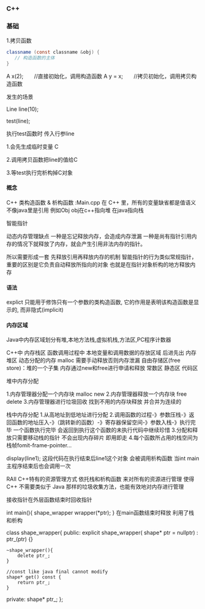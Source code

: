 ### C++

### 基础

1.拷贝函数

```java
classname (const classname &obj) {
   // 构造函数的主体
}
```

A x(2);　　//直接初始化，调用构造函数
A y = x;　　//拷贝初始化，调用拷贝构造函数


发生的场景

Line line(10);

test(line);

执行test函数时 传入行参line

1.会先生成临时变量 C

2.调用拷贝函数把line的值给C

3.等test执行完析构掉C对象






#### 概念

C++ 类构造函数 & 析构函数 :Main.cpp
在 C++ 里，所有的变量缺省都是值语义 不像java里是引用 例如Obj obj在c++指向堆 在java指向栈


智能指针

动态内存管理缺点
一种是忘记释放内存，会造成内存泄漏
一种是尚有指针引用内存的情况下就释放了内存，就会产生引用非法内存的指针。

所以需要形成一套 先释放引用再释放内存的机制
智能指针的行为类似常规指针，重要的区别是它负责自动释放所指向的对象
也就是在指针对象析构的地方释放内存


#### 语法
explict 只能用于修饰只有一个参数的类构造函数, 它的作用是表明该构造函数是显示的, 而非隐式(implicit)


#### 内存区域

Java中内存区域划分有堆,本地方法栈,虚拟机栈,方法区,PC程序计数器

C++中
内存栈区
函数调用过程中 本地变量和调用数据的存放区域 后进先出
内存堆区
动态分配的内存 malloc 需要手动释放否则内存泄漏
自由存储区(free store)：堆的一个子集 内存通过new和free进行申请和释放
常数区
静态区
代码区


堆中内存分配

1.内存管理器分配一个内存块 malloc new
2.内存管理器释放一个内存块 free  delete
3.内存管理器进行垃圾回收 找到不用的内存块释放 并合并为连续的



栈中内存分配
1.从高地址到低地址进行分配
2.调用函数的过程-》参数压栈-》返回函数的地址压入-》（跳转新的函数）-》寄存器保留空间-》参数入栈-》执行完毕
一个函数执行完毕 会返回到执行这个函数的未执行代码中继续珍惜
3.分配和释放只需要移动栈的指针 不会出现内存碎片 即用即走
4.每个函数所占用的栈空间为栈帧fomit-frame-pointer...


 display(line1); 这段代码在执行结束后line1这个对象 会被调用析构函数 当int main主程序结束后也会调用一次




RAII
C++特有的资源管理方式
依托栈和析构函数
来对所有的资源进行管理
使得 C++ 不需要类似于 Java 那样的垃圾收集方法，也能有效地对内存进行管理



接收指针在外层函数结束时回收指针

int main(){
 shape_wrapper wrapper(*ptr);
}
在main函数结束时释放  利用了栈和析构


class shape_wrapper{
public:
    explicit shape_wrapper( shape* ptr = nullptr) : ptr_(ptr) {}

    ~shape_wrapper(){
        delete ptr_;
    }

    //const like java final cannot modify
    shape* get() const {
        return ptr_;
    }
private:
    shape* ptr_;
};